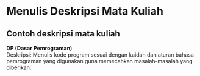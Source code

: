 # Menulis Deskripsi Mata Kuliah

## Contoh deskripsi mata kuliah
**DP (Dasar Pemrograman)** <br> 
Deskripsi: Menulis kode program sesuai dengan kaidah dan aturan bahasa pemrograman yang digunakan guna memecahkan masalah-masalah yang diberikan.
 
